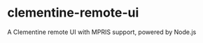 clementine-remote-ui
====================

A Clementine remote UI with MPRIS support, powered by Node.js
